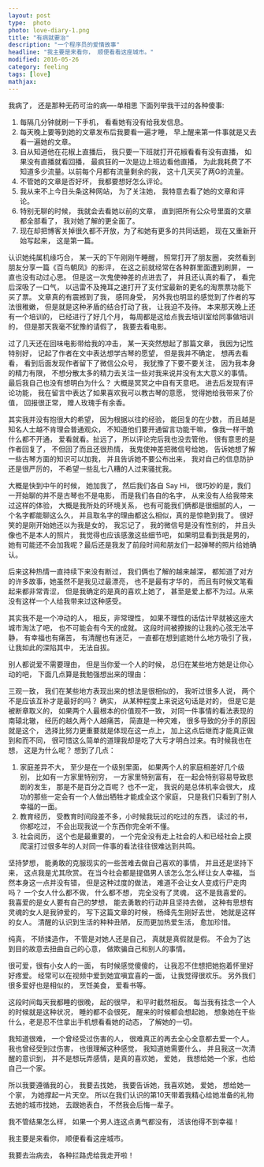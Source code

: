```yaml
---
layout: post
type:  photo
photo: love-diary-1.png
title: "有病就要治"
description: "一个程序员的爱情故事"     
headline: "我主要是来看你， 顺便看看这座城市。"
modified: 2016-05-26
category: feeling
tags: [love]
mathjax:
---
```


我病了， 还是那种无药可治的病—-单相思
下面列举我干过的各种傻事:
1.  每隔几分钟就刷一下手机， 看看她有没有给我发信息。
2. 每天晚上要等到她的文章发布后我要看一遍才睡， 早上醒来第一件事就是又去看一遍她的文章。
3. 自从知道他在花椒上直播后， 我只要一下班就打开花椒看看有没有直播， 如果没有直播就看回播， 最疯狂的一次是边上班边看他直播， 为此我耗费了不知道多少流量。以前每个月都有流量剩余的我， 这十几天买了两G的流量。
4. 不管她的文章是否好坏， 我都要想好怎么评论。
5. 我从来不上今日头条这种网站， 为了关注她， 我特意去看了她的文章和评论。
6. 特别无聊的时候， 我就会去看她以前的文章， 直到把所有公众号里面的文章都全部看了， 我对她了解的更全面了。
7. 现在却把博客关掉很久都不开放，为了和她有更多的共同话题， 现在又重新开始写起来， 这是第一篇。

认识她纯属机缘巧合， 某一天的下午刚刚午睡醒， 照常打开了朋友圈， 突然看到朋友分享一篇《百鸟朝凤》的影评， 在这之前就经常在各种群里面遭到刷屏， 一直也没有动过心思。 但是这一次鬼使神差的点进去了， 并且还认真的看了， 看完后深吸了一口气， 以迅雷不及掩耳之速打开了支付宝最新的更名的淘票票功能下买了票。 文章真的有震撼到了我， 感同身受， 另外我也明显的感觉到了作者的写法很稚嫩， 但是就是这种矛盾的结合打动了我， 让我迫不及待。 本来那天晚上还有一个培训的， 已经进行了好几个月， 每周都是这给点我去培训室给同事做培训的， 但是那天我毫不犹豫的请假了， 我要去看电影。

过了几天还在回味电影带给我的冲击， 某一天突然想起了那篇文章， 我因为记性特别好， 记起了作者在文中表达想学古琴的愿望， 但是我并不确定， 想再去看看， 看到后面发现作者留下了微信公众号， 我犹豫了下要不要关注， 因为我本身的精力有限， 不想分散太多的精力去关注一些对我来说并没有太大意义的事情。 最后我自己也没有想明白为什么？ 大概是冥冥之中自有天意吧。 进去后发现有评论功能， 我在留言中表达了如果喜欢我可以教古琴的意愿， 觉得她给我带来了价值， 回报很正常， 赠人玫瑰手有余香。

其实我并没有抱很大的希望， 因为根据以往的经验， 能回复的在少数， 而且越是知名人士越不肯理会普通观众， 不知道他们要开通留言功能干嘛， 像我一样干脆什么都不开通， 爱看就看。扯远了， 所以评论完后我也没去管他， 很有意思的是作者回复了， 不但回了而且还很热情， 我鬼使神差把微信号给她， 告诉她想了解一些古琴方面的知识可以加我， 并且告诉她不要公布出来， 我对自己的信息防护还是很严厉的， 不希望一些乱七八糟的人过来骚扰我。

大概是快到中午的时候， 她加我了， 然后我们各自 Say Hi， 很巧妙的是，我们一开始聊的并不是古琴也不是电影， 而是我们各自的名字， 从来没有人给我带来过这样的体验， 大概是我所处的环境关系， 也有可能我们俩都是很细腻的人， 一个名字都能聊这么久， 并且取名字的理由都这么相似，真的是惊艳到我了。 很好笑的是刚开始她还以为我是女的， 我忘记了， 我的微信号是没有性别的， 并且头像也不是本人的照片， 我觉得也应该感激这些细节吧， 如果明显看到我是男的， 她有可能还不会加我呢？最后还是我发了前段时间和朋友们一起弹琴的照片给她确认。

后来这种热情一直持续下来没有断过， 我们俩也了解的越来越深， 都知道了对方的许多故事，她虽然不是我见过最漂亮， 也不是最有才华的， 而且有时候文笔看起来都非常青涩， 但是我确定的是真的喜欢上她了， 甚至是爱上都不为过。从来没有这样一个人给我带来过这种感受。

其实我不是一个冲动的人， 相反，非常理性， 如果不理性的话估计早就被这座大城市淘汰了吧，  也不可能会有今天的成就。 这段时间被撩拨的让我的心弦无法平静， 有幸福也有痛苦， 有清醒也有迷茫， 一直都在想到底她什么地方吸引了我， 让我如此的深陷其中， 无法自拔。

别人都说爱不需要理由， 但是当你爱一个人的时候， 总归在某些地方她是让你心动的吧， 下面几点算是我勉强想出来的理由：

三观一致， 我们在某些地方表现出来的想法是很相似的， 我听过很多人说， 两个不是应该互补才是最好的吗？ 确实， 从某种程度上来说这句话是对的， 但是它是被断章取义的， 如果两个人最根本的价值观不一致， 对同一件事情的看法表现的南辕北辙， 经历的越久两个人越痛苦， 简直是一种灾难， 很多导致的分手的原因就是这个， 选择比努力更重要就是体现在这一点上， 加上这点后继而才能真正做到和而不同， 很可惜这么简单的道理我却是吃了大亏才明白过来。有时候我也在想， 这是为什么呢？ 想到了几点：
1. 家庭差异不大， 至少是在一个级别里面， 如果两个人的家庭相差好几个级别， 比如有一方家里特别穷， 一方家里特别富有， 在一起会特别容易导致悲剧的发生， 那是不是百分之百呢？ 也不一定， 我说的是总体机率会很大， 成功的那些一定会有一个人做出牺牲才能成全这个家庭， 只是我们只看到了别人幸福的一面。
2. 教育经历， 受教育时间段差不多，小时候我玩过的吃过的东西， 读过的书， 你都吃过， 不会出现我说一个东西你完全听不懂。
3. 社会阅历， 这个也是最重要的， 一个完全没有走上社会的人和已经社会上摸爬滚打过很多年的人对同一件事的看法往往很难达到共鸣。

坚持梦想， 能勇敢的克服现实的一些苦难去做自己喜欢的事情， 并且还是坚持下来， 这点我是尤其欣赏。 在当今社会都是提倡男人该怎么怎么样让女人幸福， 当然本身这一点并没有错， 但是这种过度的做法， 难道不会让女人变成行尸走肉吗？ 一个女人什么都不做， 什么都不想， 完全没有了灵魂， 这不是我喜爱的。 我喜爱的是女人要有自己的梦想， 能去勇敢的行动并且坚持去做， 这种有思想有灵魂的女人是我钟爱的， 写下这篇文章的时候， 杨绛先生刚好去世， 她就是这样的女人。 清醒的认识到生活的种种丑陋， 反而更加热爱生活， 愈加珍惜。

纯真， 不矫揉造作， 不管是对她人还是自己， 真就是真假就是假。 不会为了达到目的故意去扭曲自己的心意， 做欺骗自己和别人的事情。

很可爱，很有小女人的一面， 有时候感觉傻傻的， 让我忍不住想把她抱着怀里好好疼爱。 经常可以在视频中爱到她宜嗔宜喜的一面， 让我觉得很欢乐。 另外我们很多爱好也是相似的， 烹饪美食， 爱看书等。

这段时间每天我都睡的很晚， 起的很早， 和平时截然相反。 每当我有挂念一个人的时候就是这种状况， 睡的都不会很死， 醒来的时候都会想起她， 想象她在干些什么，老是忍不住拿出手机想看看她的动态， 了解她的一切。 

我知道很难， 一个曾经受过伤害的人， 很难真正的再去全心全意都去爱一个人。 我也曾经受到过伤害， 也很理解这种感觉， 我知道她需要什么， 并且我这一次清醒的意识到， 并不是想玩弄感情，是真的喜欢她， 爱她， 我想给她一个家，也给自己一个家。

所以我要遵循我的心， 我要去找她， 我要告诉她，我喜欢她， 爱她， 想给她一个家， 为她撑起一片天空。 所以在我们认识的第10天带着我精心给她准备的礼物去她的城市找她， 去跟她表白， 不然我会后悔一辈子。

我不管结果怎么样， 如果一个男人连这点勇气都没有， 活该他得不到幸福！

我主要是来看你， 顺便看看这座城市。

我要去治病去，  各种拦路虎给我走开啦！

